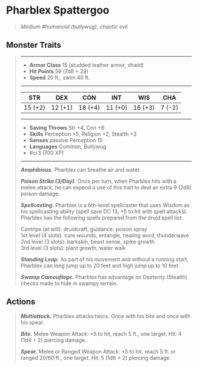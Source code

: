 # Pharblex Spattergoo
>*Medium #humanoid (bullywug), chaotic evil*
## Monster Traits
>___
>- **Armor Class** 15 (studded leather armor, shield)
>- **Hit Points** 59 (7d8 + 28)
>- **Speed** 20 ft., swim 40 ft.
>___
>|STR|DEX|CON|INT|WIS|CHA|
>|:---:|:---:|:---:|:---:|:---:|:---:|
>|15 (+2)|12 (+1)|18 (+4)|11 (+0)|16 (+3)|7 (-2)|
>___
>- **Saving Throws** Str +4, Con +6
>- **Skills** Perception +5, Religion +2, Stealth +3
>- **Senses** passive Perception 15
>- **Languages** Common, Bullywug
>- #cr3 (700 XP)
>___
>***Amphibious.*** Pharblex can breathe air and water.  
>
>***Poison Strike (3/Day).*** Once per turn, when Pharblex hits with a melee attack, he can expend a use of this trait to deal an extra 9 (2d8) poison damage.  
>
>***Spellcasting.*** Pharblex is a 6th-level spellcaster that uses Wisdom as his spellcasting ability (spell save DC 13, +5 to hit with spell attacks). Pharblex has the following spells prepared from the druid spell list:  
>
>Cantrips (at will): druidcraft, guidance, poison spray  
>1st level (4 slots): cure wounds, entangle, healing word, thunderwave  
>2nd level (3 slots): barkskin, beast sense, spike growth  
>3rd level (3 slots): plant growth, water walk  
>
>
>***Standing Leap.*** As part of his movement and without a running start, Pharblex can long jump up to 20 feet and high jump up to 10 feet.  
>
>***Swamp Camouflage.*** Pharblex has advantage on Dexterity (Stealth) checks made to hide in swampy terrain.  
>
## Actions
>***Multiattack.*** Pharblex attacks twice. Once with his bite and once with his spear.  
>
>***Bite.*** Melee Weapon Attack: +5 to hit, reach 5 ft., one target. Hit: 4 (1d4 + 2) piercing damage.  
>
>***Spear.*** Melee  or Ranged Weapon Attack: +5 to hit. reach 5 ft. or ranged 20/60 ft., one target. Hit: 5 (1d6 + 2) piercing damage.